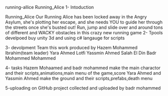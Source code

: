 running-allice
Running_Alice 1- Intoduction

Running_Alice Our Running Alice has been locked away in the Angry Asylum, she's plotting her escape, and she needs YOU to guide her through the streets once she's busted out! Run, jump and slide over and around tons of different and WACKY obstacles in this crazy new running game 2- Tpools develpoed buy unity 3d and using c# langauge for scripts

3- devolpment Team this work produced by Hazem Mohammed Ibrahim(team leader) Yara Ahmed Lotfi Yassmin Ahmed Salah El Din Badr Mohammed Mohammed

4- tasks Hazem Mohaamed and badr mohammed make the main charactor and their scripts,animations,main menu of the game,score Yara Ahmed and Yassmin Ahmed make the ground and their scripts,prefabs,death menu

5-uploading on GitHub project collected and uploaded by badr mohammed
